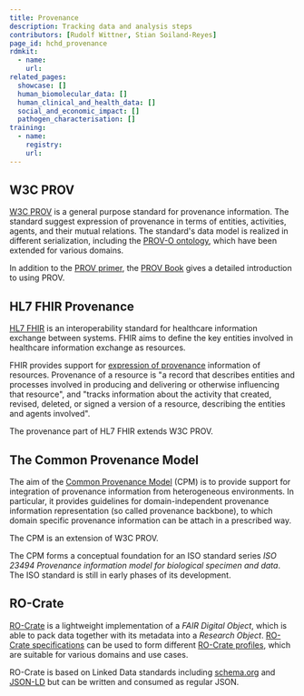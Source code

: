 ```yaml
---
title: Provenance
description: Tracking data and analysis steps
contributors: [Rudolf Wittner, Stian Soiland-Reyes]
page_id: hchd_provenance 
rdmkit: 
  - name: 
    url: 
related_pages: 
  showcase: []
  human_biomolecular_data: []
  human_clinical_and_health_data: []
  social_and_economic_impact: []
  pathogen_characterisation: []
training:
  - name:
    registry:
    url:
---
```


## W3C PROV

[W3C PROV](https://www.w3.org/TR/prov-overview/) is a general purpose standard for provenance information. The standard suggest expression of provenance in terms of entities, activities, agents, and their mutual relations. The standard's data model is realized in different serialization, including the [PROV-O ontology](https://www.w3.org/TR/prov-o/), which have been extended for various domains. 

In addition to the [PROV primer](https://www.w3.org/TR/prov-primer/), the [PROV Book](https://www.provbook.org/) gives a detailed introduction to using PROV. 

## HL7 FHIR Provenance

[HL7 FHIR](http://hl7.org/fhir/) is an interoperability standard for healthcare information exchange between systems. FHIR aims to define the key entities involved in healthcare information exchange as resources.

FHIR provides support for [expression of provenance](https://www.hl7.org/fhir/provenance.html) information of resources. Provenance of a resource is "a record that describes entities and processes involved in producing and delivering or otherwise influencing that resource", and "tracks information about the activity that created, revised, deleted, or signed a version of a resource, describing the entities and agents involved".

The provenance part of HL7 FHIR extends W3C PROV. 

## The Common Provenance Model

The aim of the [Common Provenance Model](https://doi.org/10.1038/s41597-022-01537-6) (CPM) is to provide support for integration of provenance information from heterogeneous environments. In particular, it provides guidelines for domain-independent provenance information representation (so called provenance backbone), to which domain specific provenance information can be attach in a prescribed way.

The CPM is an extension of W3C PROV.

The CPM forms a conceptual foundation for an ISO standard series _ISO 23494 Provenance information model for biological specimen and data_. The ISO standard is still in early phases of its development. 

## RO-Crate

[RO-Crate](https://www.researchobject.org/ro-crate) is a lightweight implementation of a _FAIR Digital Object_, which is able to pack data together with its metadata into a _Research Object_. [RO-Crate specifications](https://www.researchobject.org/ro-crate/specification.html) can be used to form different [RO-Crate profiles](https://www.researchobject.org/ro-crate/profiles.html), which are suitable for various domains and use cases. 

RO-Crate is based on Linked Data standards including [schema.org](https://schema.org/) and [JSON-LD](https://json-ld.org/) but can be written and consumed as regular JSON. 



